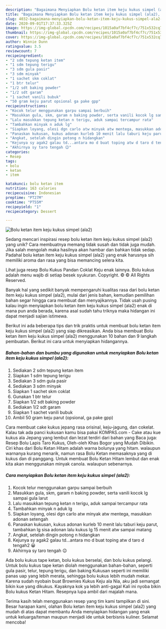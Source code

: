 ```yaml
---
description: "Bagaimana Menyiapkan Bolu ketan item keju kukus simpel (ala2), Bisa Manjain Lidah"
title: "Bagaimana Menyiapkan Bolu ketan item keju kukus simpel (ala2), Bisa Manjain Lidah"
slug: 4032-bagaimana-menyiapkan-bolu-ketan-item-keju-kukus-simpel-ala2-bisa-manjain-lidah
date: 2020-09-01T17:37:33.325Z
image: https://img-global.cpcdn.com/recipes/1015a0af7bf4cf7c/751x532cq70/bolu-ketan-item-keju-kukus-simpel-ala2-foto-resep-utama.jpg
thumbnail: https://img-global.cpcdn.com/recipes/1015a0af7bf4cf7c/751x532cq70/bolu-ketan-item-keju-kukus-simpel-ala2-foto-resep-utama.jpg
cover: https://img-global.cpcdn.com/recipes/1015a0af7bf4cf7c/751x532cq70/bolu-ketan-item-keju-kukus-simpel-ala2-foto-resep-utama.jpg
author: Winnie Dunn
ratingvalue: 3.5
reviewcount: 7
recipeingredient:
- "2 sdm tepung ketan item"
- "1 sdm tepung terigu"
- "3 sdm gula pasir"
- "3 sdm minyak"
- "1 sachet skm coklat"
- "1 btr telur"
- "1/2 sdt baking powder"
- "1/2 sdt garam"
- "1 sachet vanili bubuk"
- "50 gram keju parut opsional ga pake gpp"
recipeinstructions:
- "Kocok telur menggunakan garpu sampai berbuih"
- "Masukkan gula, skm, garam n baking powder, serta vanili kocok lg sampai gula larut"
- "Lalu masukkan tepung ketan n terigu, aduk sampai tercampur rata"
- "Tambahkan minyak n aduk lg"
- "Siapkan loyang, olesi dgn carlo atw minyak atw mentega, masukkan adonan setengah"
- "Panaskan kukusan, kukus adonan kurleb 10 menit lalu taburi keju parut, tambahkan lg sisa adonan lalu kukus lg 15 menit atw sampai matang"
- "Angkat, setelah dingin potong n hidangkan"
- "Kejunya sy agak2 galau td...antara mo d buat toping atw d taro d tengah2 😀"
- "Akhirnya sy taro tengah 😉"
categories:
- Resep
tags:
- bolu
- ketan
- item

katakunci: bolu ketan item 
nutrition: 163 calories
recipecuisine: Indonesian
preptime: "PT27M"
cooktime: "PT55M"
recipeyield: "1"
recipecategory: Dessert

---
```



![Bolu ketan item keju kukus simpel (ala2)](https://img-global.cpcdn.com/recipes/1015a0af7bf4cf7c/751x532cq70/bolu-ketan-item-keju-kukus-simpel-ala2-foto-resep-utama.jpg)

Sedang mencari inspirasi resep bolu ketan item keju kukus simpel (ala2) yang unik? Cara membuatnya memang tidak susah dan tidak juga mudah. Jika salah mengolah maka hasilnya akan hambar dan bahkan tidak sedap. Padahal bolu ketan item keju kukus simpel (ala2) yang enak harusnya sih memiliki aroma dan rasa yang bisa memancing selera kita.

Lihat juga resep Bolu Kukus Pandan Coklat Keju enak lainnya. Bolu kukus adalah menu wajib di setiap besek syukuran. Copyright. © © All Rights Reserved.

Banyak hal yang sedikit banyak mempengaruhi kualitas rasa dari bolu ketan item keju kukus simpel (ala2), mulai dari jenis bahan, kemudian pemilihan bahan segar hingga cara membuat dan menyajikannya. Tidak usah pusing kalau ingin menyiapkan bolu ketan item keju kukus simpel (ala2) enak di mana pun anda berada, karena asal sudah tahu triknya maka hidangan ini dapat menjadi sajian istimewa.


Berikut ini ada beberapa tips dan trik praktis untuk membuat bolu ketan item keju kukus simpel (ala2) yang siap dikreasikan. Anda bisa membuat Bolu ketan item keju kukus simpel (ala2) menggunakan 10 bahan dan 9 langkah pembuatan. Berikut ini cara untuk menyiapkan hidangannya.

<!--inarticleads1-->

##### Bahan-bahan dan bumbu yang digunakan untuk menyiapkan Bolu ketan item keju kukus simpel (ala2):

1. Sediakan 2 sdm tepung ketan item
1. Siapkan 1 sdm tepung terigu
1. Sediakan 3 sdm gula pasir
1. Sediakan 3 sdm minyak
1. Siapkan 1 sachet skm coklat
1. Gunakan 1 btr telur
1. Siapkan 1/2 sdt baking powder
1. Sediakan 1/2 sdt garam
1. Siapkan 1 sachet vanili bubuk
1. Ambil 50 gram keju parut (opsional, ga pake gpp)


Cara membuat cake kukus jepang rasa orisinal, keju-jagung, dan cokelat. Kalau tak ada panci kukusan kamu bisa pakai KOMPAS.com - Cake atau kue kukus ala Jepang yang lembut dan lezat terdiri dari bahan yang Baca juga: Resep Bolu Lapis Taro Kukus, Oleh-oleh Khas Bogor yang Mudah Dibikin. Ciri khas dari Bolu Ketan Hitam adalah warna bolunya yang hitam. walaupun warnanya kurang menarik, namun rasa Bolu Ketan memasaknya yang di kukus dan di panggang. Untuk membuat Bolu Ketan Hitam lembut dan enak kita akan menggunakan minyak canola. walaupun sebenarnya. 

<!--inarticleads2-->

##### Cara menyiapkan Bolu ketan item keju kukus simpel (ala2):

1. Kocok telur menggunakan garpu sampai berbuih
1. Masukkan gula, skm, garam n baking powder, serta vanili kocok lg sampai gula larut
1. Lalu masukkan tepung ketan n terigu, aduk sampai tercampur rata
1. Tambahkan minyak n aduk lg
1. Siapkan loyang, olesi dgn carlo atw minyak atw mentega, masukkan adonan setengah
1. Panaskan kukusan, kukus adonan kurleb 10 menit lalu taburi keju parut, tambahkan lg sisa adonan lalu kukus lg 15 menit atw sampai matang
1. Angkat, setelah dingin potong n hidangkan
1. Kejunya sy agak2 galau td...antara mo d buat toping atw d taro d tengah2 😀
1. Akhirnya sy taro tengah 😉


Ada bolu kukus tape ketan, bolu kukus berselai, dan bolu kukus pelangi. Untuk bolu kukus tape ketan diolah menggunakan bahan-bahan, seperti gula pasir, telur, tepung terigu, dan baking Kukusan seperti ini memiliki panas uap yang lebih merata, sehingga bolu kukus lebih mudah mekar. Karena sudah nyobain buat Brownies Kukus Keju ala Nia, aku jadi semangat bikin kue yang dikukus. Kayaknya kok ya lebih anti-gagal Kali ini nyoba bikin Bolu kukus Ketan Hitam. Resepnya lupa ambil dari majalah mana. 

Terima kasih telah menggunakan resep yang tim kami tampilkan di sini. Besar harapan kami, olahan Bolu ketan item keju kukus simpel (ala2) yang mudah di atas dapat membantu Anda menyiapkan hidangan yang enak untuk keluarga/teman maupun menjadi ide untuk berbisnis kuliner. Selamat mencoba!
